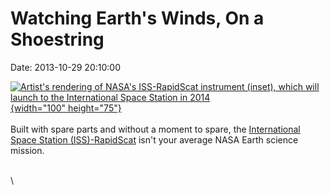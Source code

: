 Watching Earth\'s Winds, On a Shoestring
========================================

Date: 2013-10-29 20:10:00

[![Artist\'s rendering of NASA\'s ISS-RapidScat instrument (inset),
which will launch to the International Space Station in
2014](http://www.jpl.nasa.gov/images/earth/winds/rapidScat-th.jpg){width="100"
height="75"}](http://www.jpl.nasa.gov/news/news.cfm?release=2013-313&rn=news.xml&rst=3935)\
\
Built with spare parts and without a moment to spare, the [International
Space Station
(ISS)-RapidScat](http://www.nasa.gov/mission_pages/station/research/experiments/ISSRapidScat.html)
isn\'t your average NASA Earth science mission.

\
\
